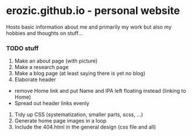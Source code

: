 # erozic.github.io - personal website

Hosts basic information about me and primarily my work but also my hobbies and thoughts on stuff...

### TODO stuff

1. Make an about page (with picture)
1. Make a research page
1. Make a blog page (at least saying there is yet no blog)
1. Elaborate header
  * remove Home link and put Name and IPA left floating instead (linking to Home)
  * Spread out header links evenly
1. Tidy up CSS (systematization, smaller parts, scss, ...)
1. Generate home page images in a loop
1. Include the 404.html in the general design (css file and all)
